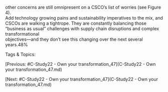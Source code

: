 other concerns are still omnipresent on a CSCO’s list of worries (see Figure 4).  
Add technology growing pains and sustainability imperatives to the mix, and CSCOs 
are walking a tightrope. They are constantly balancing those “business as usual” 
challenges with supply chain disruptions and complex transformational  
objectives—and they don’t see this changing over the next several years.48%

   Tags & Topics:
   

[Previous: #C-Study22 - Own your transformation_47](C-Study22 - Own your transformation_47.md)

[Next: #C-Study22 - Own your transformation_47](C-Study22 - Own your transformation_47.md)